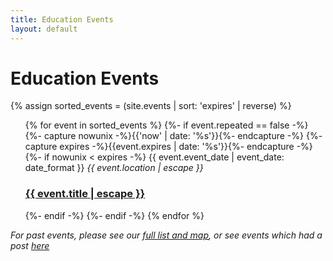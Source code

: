 ```yaml
---
title: Education Events
layout: default
---
```


<div class="home">
  <h1 class="page-heading">Education Events</h1>

   {% assign sorted_events = (site.events | sort: 'expires' | reverse) %}

  <ul class="post-list">
  {% for event in sorted_events %}
    {%- if event.repeated == false -%}
      {%- capture nowunix -%}{{'now' | date: '%s'}}{%- endcapture -%}
      {%- capture expires -%}{{event.expires | date: '%s'}}{%- endcapture -%}
      {%- if nowunix < expires -%}
      <span class="post-meta">{{ event.event_date | event_date: date_format }}</span>
      <span class="post-meta"><em>{{ event.location | escape }}</em></span>
      <h3>
      <a class="post-link" href="{{ event.url | relative_url }}">{{ event.title | escape }}</a>
      </h3>
      {%- endif -%}
    {%- endif -%}
  {% endfor %}
  </ul>
<em>For past events, please see our <a href="{{site.baseurl}}/map">full list and map</a>, or see events which had a post <a href="{{site.baseurl}}/events-archive">here</a></em>
</div>